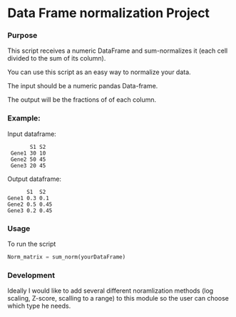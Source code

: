 # Data Frame normalization Project

### Purpose
This script receives a numeric DataFrame and sum-normalizes it (each cell divided to the sum of its column).

You can use this script as an easy way to normalize your data.

The input should be a numeric pandas Data-frame.

The output will be the fractions of of each column.


### Example: 

Input dataframe:
```
       S1 S2
 Gene1 30 10
 Gene2 50 45
 Gene3 20 45
```
Output dataframe:
```
      S1  S2
Gene1 0.3 0.1
Gene2 0.5 0.45
Gene3 0.2 0.45
```

### Usage


 To run the script 
 ``` python
 Norm_matrix = sum_norm(yourDataFrame)
 ```

### Development

Ideally I would like to add several different noramlization methods (log scaling, Z-score, scalling to a range) to this module so the user can choose which type he needs.
